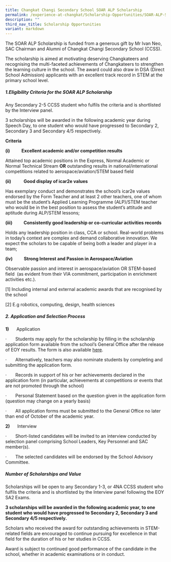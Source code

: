 ```yaml
---
title: Changkat Changi Secondary School SOAR ALP Scholarship
permalink: /experience-at-changkat/Scholarship-Opportunities/SOAR-ALP-Scholarship/
description: ""
third_nav_title: Scholarship Opportunities
variant: markdown
---
```

The SOAR ALP Scholarship is funded from a generous gift by Mr Ivan Neo, SAC Chairman and Alumni of Changkat Changi Secondary School (CCSS).

The scholarship is aimed at motivating deserving Changkateers and recognising the multi-faceted achievements of Changkateers to strengthen the learning culture in the school. The award could also draw in DSA (Direct School Admission) applicants with an excellent track record in STEM at the primary school level. 

  

##### **1.Eligibility Criteria for the SOAR ALP Scholarship**

Any Secondary 2-5 CCSS student who fulfils the criteria and is shortlisted by the Interview panel.

3 scholarships will be awarded in the following academic year during Speech Day, to one student who would have progressed to Secondary 2, Secondary 3 and Secondary 4/5 respectively.

**Criteria**

**(i)           Excellent academic and/or competition results**

Attained top academic positions in the Express, Normal Academic or Normal Technical Stream **OR** outstanding results in national/international competitions related to aerospace/aviation/STEM based field

**(ii)**          **Good display of icar2e values**

Has exemplary conduct and demonstrates the school’s icar2e values endorsed by the Form Teacher and at least 2 other teachers, one of whom must be the student’s Applied Learning Programme (ALP)/STEM teacher who would be in the best position to assess the student’s attitude and aptitude during ALP/STEM lessons;

**(iii)**         **Consistently good leadership or co-curricular activities records**  

Holds any leadership position in class, CCA or school. Real-world problems in today’s context are complex and demand collaborative innovation. We expect the scholars to be capable of being both a leader and player in a team;

**(iv)**         **Strong Interest and Passion in Aerospace/Aviation**

Observable passion and interest in aerospace/aviation OR STEM-based field  (as evident from their VIA commitment, participation in enrichment activities etc.).

[1\] Including internal and external academic awards that are recognised by the school

[2\] E.g robotics, computing, design, health sciences

##### **2. Application and Selection Process**

**1)**      Application

·       Students may apply for the scholarship by filling in the scholarship application form available from the school’s General Office after the release of EOY results. The form is also available [here](/files/Scholarship/ALP_Scholarship_Application_Form_2025.pdf).

·       Alternatively, teachers may also nominate students by completing and submitting the application form.

·       Records in support of his or her achievements declared in the application form (in particular, achievements at competitions or events that are not promoted through the school)

·       Personal Statement based on the question given in the application form (question may change on a yearly basis)

·       All application forms must be submitted to the General Office no later than end of October of the academic year.

**2)**      Interview

·       Short-listed candidates will be invited to an interview conducted by selection panel comprising School Leaders, Key Personnel and SAC member(s).

·       The selected candidates will be endorsed by the School Advisory Committee.

##### Number of Scholarships and Value

Scholarships will be open to any Secondary 1-3, or 4NA CCSS student who fulfils the criteria and is shortlisted by the Interview panel following the EOY SA2 Exams.

**3 scholarships will be awarded in the following academic year, to one student who would have progressed to Secondary 2, Secondary 3 and Secondary 4/5 respectively.**

Scholars who received the award for outstanding achievements in STEM-related fields are encouraged to continue pursuing for excellence in that field for the duration of his or her studies in CCSS.

Award is subject to continued good performance of the candidate in the school, whether in academic examinations or in conduct.